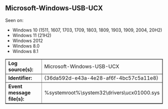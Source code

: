 ## Microsoft-Windows-USB-UCX

Seen on:
* Windows 10 (1511, 1607, 1703, 1709, 1803, 1809, 1903, 1909, 2004, 20H2)
* Windows 11 (21H2)
* Windows 2012
* Windows 8.0
* Windows 8.1

<table border="1" class="docutils">
  <tbody>
    <tr>
      <td><b>Log source(s):</b></td>
      <td>Microsoft-Windows-USB-UCX</td>
    </tr>
    <tr>
      <td><b>Identifier:</b></td>
      <td>{36da592d-e43a-4e28-af6f-4bc57c5a11e8}</td>
    </tr>
    <tr>
      <td><b>Event message file(s):</b></td>
      <td>%systemroot%\system32\drivers\ucx01000.sys</td>
    </tr>
  </tbody>
</table>

&nbsp;

